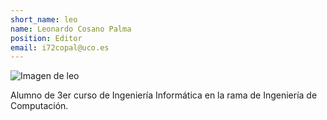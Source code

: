 ```yaml
---
short_name: leo
name: Leonardo Cosano Palma
position: Editor
email: i72copal@uco.es
---
```

![Imagen de leo](/Jekyll-GithubPages/assets/images/leo.png) 

Alumno de 3er curso de Ingeniería Informática en la rama de Ingeniería de Computación.